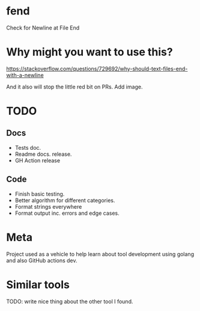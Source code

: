 # fend
Check for Newline at File End

# Why might you want to use this?
https://stackoverflow.com/questions/729692/why-should-text-files-end-with-a-newline

And it also will stop the little red bit on PRs. Add image.

# TODO
## Docs
* Tests doc.
* Readme docs. release.
* GH Action release
## Code
* Finish basic testing.
* Better algorithm for different categories.
* Format strings everywhere
* Format output inc. errors and edge cases.

# Meta
Project used as a vehicle to help learn about tool development using golang and also GitHub actions dev.

# Similar tools
TODO: write nice thing about the other tool I found.
